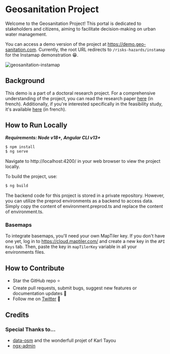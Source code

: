 # Geosanitation Project

Welcome to the Geosanitation Project! This portal is dedicated to stakeholders and citizens, aiming to facilitate decision-making on urban water management.

You can access a demo version of the project at https://demo.geo-sanitation.com. Currently, the root URL redirects to `/risks-hazards/instamap` for the Instamap demonstration 😁.

![geosanitation-instamap](https://github.com/geosanitation/frontend/assets/43842786/06e0b195-c589-4208-8553-a6cc7364c34a)

## Background

This demo is a part of a doctoral research project. For a comprehensive understanding of the project, you can read the research paper [here](https://drive.google.com/file/d/1_ohLthgQ5QWRyC5iMCMRe_V---UiQnsa/view?usp=sharing) (in french). Additionally, if you're interested specifically in the feasibility study, it's available [here](https://drive.google.com/file/d/1JvJ6es_IOjwLTdyjeZfOz6WQ6fG4rM81/view?usp=sharing) (in french).

## How to Run Locally

***Requirements: Node v18+, Angular CLI v13+***
```sh
$ npm install
$ ng serve
```
Navigate to http://localhost:4200/ in your web browser to view the project locally.

To build the project, use:
```sh
$ ng build
```
The backend code for this project is stored in a private repository. However, you can utilize the preprod environments as a backend to access data. Simply copy the content of environment.preprod.ts and replace the content of environment.ts.

### Basemaps

To integrate basemaps, you'll need your own MapTiler key. If you don't have one yet, log in to https://cloud.maptiler.com/ and create a new key in the `API Keys` tab. Then, paste the key in `mapTilerKey` variable in all your environments files.

## How to Contribute

- Star the GitHub repo :star:
- Create pull requests, submit bugs, suggest new features or documentation updates :wrench:
- Follow me on [Twitter](https://twitter.com/Xpirix3) :feet:

## Credits

### Special Thanks to...

- [data-osm](https://github.com/data-osm) and the wonderfull projet of Karl Tayou
- [ngx-admin](https://github.com/akveo/ngx-admin)
